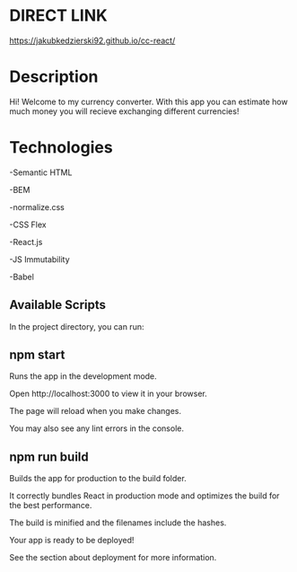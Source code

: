 # DIRECT LINK
https://jakubkedzierski92.github.io/cc-react/

# Description

Hi! Welcome to my currency converter. With this app you can estimate how much money you will recieve exchanging different currencies!

# Technologies

-Semantic HTML

-BEM

-normalize.css

-CSS Flex

-React.js

-JS Immutability

-Babel

## Available Scripts

In the project directory, you can run:


## npm start

Runs the app in the development mode.

Open http://localhost:3000 to view it in your browser.

The page will reload when you make changes.

You may also see any lint errors in the console.


## npm run build

Builds the app for production to the build folder.

It correctly bundles React in production mode and optimizes the build for the best performance.


The build is minified and the filenames include the hashes.

Your app is ready to be deployed!


See the section about deployment for more information.
